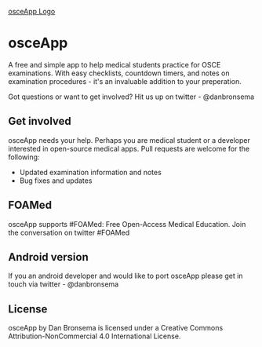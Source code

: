 [osceApp Logo](https://github.com/danbronsema/osceapp/blob/master/osceApp/Images.xcassets/AppIcon.appiconset/60%403x.png)
# osceApp
A free and simple app to help medical students practice for OSCE examinations. With easy checklists, countdown timers, and notes on examination procedures - it's an invaluable addition to your preperation.

Got questions or want to get involved? Hit us up on twitter - @danbronsema

## Get involved
osceApp needs your help. Perhaps you are medical student or a developer interested in open-source medical apps.
Pull requests are welcome for the following:
 - Updated examination information and notes
 - Bug fixes and updates

## FOAMed
osceApp supports #FOAMed: Free Open-Access Medical Education.
Join the conversation on twitter #FOAMed

## Android version
If you an android developer and would like to port osceApp please get in touch via twitter - @danbronsema

## License
osceApp by Dan Bronsema is licensed under a Creative Commons Attribution-NonCommercial 4.0 International License.
